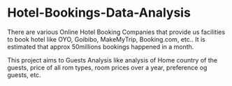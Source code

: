 # Hotel-Bookings-Data-Analysis

There are various Online Hotel Booking Companies that provide us facilities to book hotel like OYO, Goibibo, MakeMyTrip, Booking.com, etc..
It is estimated that approx 50millions bookings happened in a month.

This project aims to Guests Analysis like analysis of Home country of the guests, price of all rom types, room prices over a year, preference og guests, etc.
